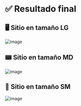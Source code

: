 # ✅ Resultado final

## 🖥️ Sitio en tamaño LG
![image](https://github.com/user-attachments/assets/f487a8d2-070b-490c-9ada-620239774308)

## 📟 Sitio en tamaño MD
![image](https://github.com/user-attachments/assets/8fa3b359-85bc-4434-9c12-2e3b2df1d455)

## 📱 Sitio en tamaño SM
![image](https://github.com/user-attachments/assets/ba83d9d7-f781-4215-8363-842f7b9f998d)
